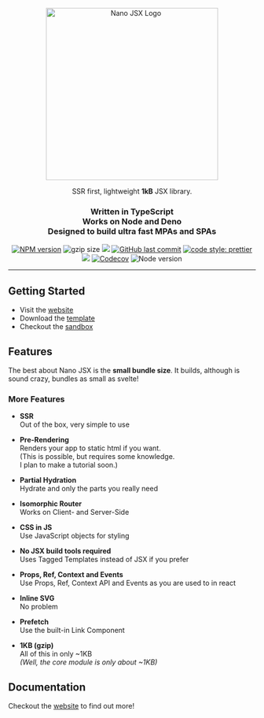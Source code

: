 <p align="center">
  <a href="http://nanojsx.io/">
    <img src="https://raw.githubusercontent.com/nanojsx/nano/master/readme/nano-jsx-logo.svg" alt="Nano JSX Logo" width="350"/>
  </a>
</p>

<p align="center">SSR first, lightweight <b>1kB</b> JSX library.</p>

</div>

<h3 align="center">
Written in TypeScript<br />
Works on Node and Deno<br />
Designed to build ultra fast MPAs and SPAs
</h3>

<p align="center">  
  <a href="https://www.npmjs.com/package/nano-jsx"><img src="https://img.shields.io/npm/v/nano-jsx?style=flat-square" alt="NPM version"></a>
  <img src="https://badgen.net/badgesize/gzip/nanojsx/nano/master/bundles/nano.core.min.js?style=flat-square" alt="gzip size">
  <a href="https://github.com/nanojsx/nano/actions?query=workflow%3ACI"><img src="https://img.shields.io/github/workflow/status/nanojsx/nano/CI/master?label=github%20build&logo=github&style=flat-square"></a>
  <a href="https://github.com/nanojsx/nano/commits/master"><img src="https://img.shields.io/github/last-commit/nanojsx/nano.svg?style=flat-square" alt="GitHub last commit"></a>
  <a href="https://github.com/prettier/prettier"><img src="https://img.shields.io/badge/code_style-prettier-ff69b4.svg?style=flat-square" alt="code style: prettier"></a>
  <a href="https://www.typescriptlang.org/"><img src="https://img.shields.io/badge/built%20with-TypeScript-blue?style=flat-square"></a>
  <a href="https://codecov.io/gh/nanojsx/nano"><img src="https://img.shields.io/codecov/c/github/nanojsx/nano?logo=codecov&style=flat-square" alt="Codecov"/></a>
  <img src="https://img.shields.io/node/v/nano-jsx.svg?style=flat-square" alt="Node version"/>
</p>

<hr>

## Getting Started

- Visit the [website](http://nanojsx.io/)
- Download the [template](https://github.com/nanojsx/template)
- Checkout the [sandbox](https://codepen.io/yandeu/pen/MWKMmbq)

## Features

The best about Nano JSX is the **small bundle size**. It builds, although is sound crazy, bundles as small as svelte!

### More Features

- **SSR**  
  Out of the box, very simple to use

- **Pre-Rendering**  
  Renders your app to static html if you want.  
  (This is possible, but requires some knowledge.  
  I plan to make a tutorial soon.)

- **Partial Hydration**  
  Hydrate and only the parts you really need

- **Isomorphic Router**  
  Works on Client- and Server-Side

- **CSS in JS**  
  Use JavaScript objects for styling

- **No JSX build tools required**  
  Uses Tagged Templates instead of JSX if you prefer

- **Props, Ref, Context and Events**  
  Use Props, Ref, Context API and Events as you are used to in react

- **Inline SVG**  
  No problem

- **Prefetch**  
  Use the built-in Link Component

- **1KB (gzip)**  
  All of this in only ~1KB  
  _(Well, the core module is only about ~1KB)_

## Documentation

Checkout the [website](http://nanojsx.io/) to find out more!
